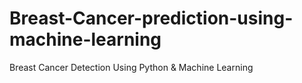 # Breast-Cancer-prediction-using-machine-learning
Breast Cancer Detection Using Python & Machine Learning

